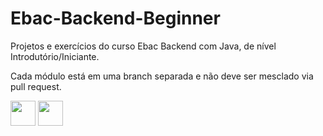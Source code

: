 # Ebac-Backend-Beginner
Projetos e exercícios do curso Ebac Backend com Java, de nível Introdutório/Iniciante.

Cada módulo está em uma branch separada e não deve ser mesclado via pull request.

<img loading="lazy" src="https://cdn.jsdelivr.net/gh/devicons/devicon/icons/java/java-original.svg" width="40" height="40"/> <img loading="lazy" src="https://cdn.jsdelivr.net/gh/devicons/devicon/icons/linux/linux-original.svg" width="40" height="40"/>
